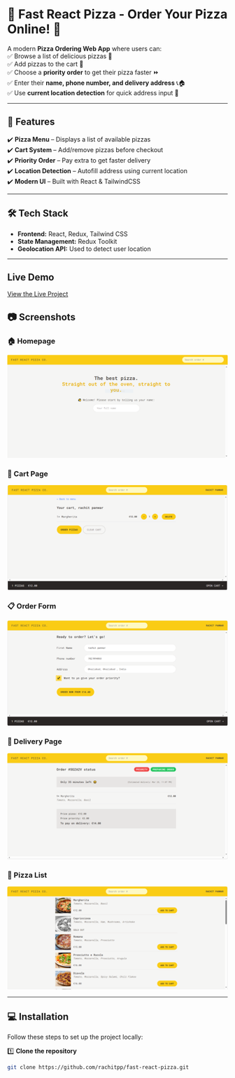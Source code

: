 # 🍕 Fast React Pizza - Order Your Pizza Online! 🚀  

A modern **Pizza Ordering Web App** where users can:  
✅ Browse a list of delicious pizzas 🍕  
✅ Add pizzas to the cart 🛒  
✅ Choose a **priority order** to get their pizza faster ⏩  
✅ Enter their **name, phone number, and delivery address** 📞🏠  
✅ Use **current location detection** for quick address input 📍  

---

## 🚀 Features  
✔️ **Pizza Menu** – Displays a list of available pizzas  
✔️ **Cart System** – Add/remove pizzas before checkout  
✔️ **Priority Order** – Pay extra to get faster delivery  
✔️ **Location Detection** – Autofill address using current location  
✔️ **Modern UI** – Built with React & TailwindCSS  

---

## 🛠️ Tech Stack  
- **Frontend:** React, Redux, Tailwind CSS  
- **State Management:** Redux Toolkit  
- **Geolocation API:** Used to detect user location  

---
## Live Demo  
[View the Live Project](https://fast-react-pizza-gray.vercel.app/)  


## 📷 Screenshots  
### 🏠 Homepage  
![Homepage](./assets/HOMESCREEN.PNG)  

### 🛒 Cart Page  
![Cart Page](./assets/CART.PNG)  

### 📋 Order Form  
![Order Form](./assets/ORDERING%20PIZZA.PNG)  

### 🚚 Delivery Page  
![Delivery Page](./assets/DELIVERY%20PAGE.PNG)  

### 🍕 Pizza List  
![Pizza List](./assets/PIZZA_LIST_ITEM.PNG)  

---

## 💻 Installation  
Follow these steps to set up the project locally:  

1️⃣ **Clone the repository**  
   ```sh
   git clone https://github.com/rachitpp/fast-react-pizza.git
